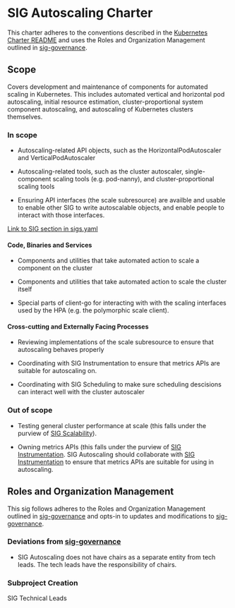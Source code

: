 # SIG Autoscaling Charter

This charter adheres to the conventions described in the [Kubernetes Charter README] and uses
the Roles and Organization Management outlined in [sig-governance].

## Scope

Covers development and maintenance of components for automated scaling in
Kubernetes.  This includes automated vertical and horizontal pod
autoscaling, initial resource estimation, cluster-proportional system
component autoscaling, and autoscaling of Kubernetes clusters themselves.

### In scope

- Autoscaling-related API objects, such as the HorizontalPodAutoscaler and
  VerticalPodAutoscaler

- Autoscaling-related tools, such as the cluster autoscaler,
  single-component scaling tools (e.g. pod-nanny), and
  cluster-proportional scaling tools

- Ensuring API interfaces (the scale subresource) are availble and usable
  to enable other SIG to write autoscalable objects, and enable people to
  interact with those interfaces.

[Link to SIG section in sigs.yaml][sigs.yaml]

#### Code, Binaries and Services

- Components and utilities that take automated action to scale a component
  on the cluster

- Components and utilities that take automated action to scale the cluster
  itself

- Special parts of client-go for interacting with with the scaling
  interfaces used by the HPA (e.g. the polymorphic scale client).

#### Cross-cutting and Externally Facing Processes

- Reviewing implementations of the scale subresource to ensure that
  autoscaling behaves properly

- Coordinating with SIG Instrumentation to ensure that metrics APIs are
  suitable for autoscaling on.

- Coordinating with SIG Scheduling to make sure scheduling descisions can
  interact well with the cluster autoscaler

### Out of scope

- Testing general cluster performance at scale (this falls under the
  purview of [SIG Scalability]).

- Owning metrics APIs (this falls under the purview of [SIG
  Instrumentation].  SIG Autoscaling should collaborate with [SIG
  Instrumentation] to ensure that metrics APIs are suitable for using in
  autoscaling.

## Roles and Organization Management

This sig follows adheres to the Roles and Organization Management outlined in [sig-governance]
and opts-in to updates and modifications to [sig-governance].

### Deviations from [sig-governance]

- SIG Autoscaling does not have chairs as a separate entity from tech
  leads.  The tech leads have the responsibility of chairs.

### Subproject Creation

SIG Technical Leads

[sig-governance]: https://github.com/kubernetes/community/blob/master/committee-steering/governance/sig-governance.md
[sigs.yaml]: https://github.com/kubernetes/community/blob/master/sigs.yaml#L305
[Kubernetes Charter README]: https://github.com/kubernetes/community/blob/master/committee-steering/governance/README.md
[SIG Scalability]: https://github.com/kubernetes/community/blob/master/sig-scalability
[SIG Instrumentation]: https://github.com/kubernetes/community/blob/master/sig-instrumentation
